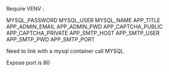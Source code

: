 Require VENV :

MYSQL_PASSWORD
MYSQL_USER
MYSQL_NAME
APP_TITLE
APP_ADMIN_EMAIL
APP_ADMIN_PWD
APP_CAPTCHA_PUBLIC
APP_CAPTCHA_PRIVATE
APP_SMTP_HOST
APP_SMTP_USER
APP_SMTP_PWD
APP_SMTP_PORT

Need to link with a mysql container call MYSQL

Expose port is 80